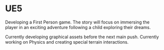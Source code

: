 # UE5
Developing a First Person game.
The story will focus on immersing the player in an exciting adventure following a child exploring their dreams.

Currently developing graphical assets before the next main push.
Currently working on Physics and creating special terrain interactions.

